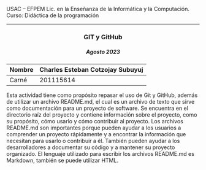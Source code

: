 USAC – EFPEM
Lic. en la Enseñanza de la Informática y la Computación.
Curso: Didáctica de la programación
 

------------

<center>
<h3>GIT y GitHub</h3GIT>
<h5></h5Agosto>Agosto 2023
</center>

|   Nombre| Charles Esteban Cotzojay Subuyuj  |
| ------------ | ------------ |
| Carné  |  201115614 |

Esta actividad tiene como propósito repasar el uso de Git y GitHub, además de utilizar
un archivo README.md, el cual es un archivo de texto que sirve como documentación
para un proyecto de software. Se encuentra en el directorio raíz del proyecto y contiene
información sobre el proyecto, como su propósito, cómo usarlo y cómo contribuir al
proyecto.
Los archivos README.md son importantes porque pueden ayudar a los usuarios a
comprender un proyecto rápidamente y a encontrar la información que necesitan para
usarlo o contribuir a él. También pueden ayudar a los desarrolladores a documentar su
código y a mantener su proyecto organizado.
El lenguaje utilizado para escribir los archivos README.md es Markdown, también se
puede utilizar HTML.

